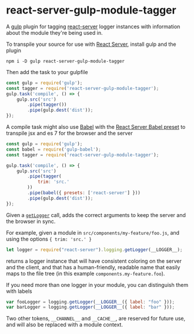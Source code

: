 # react-server-gulp-module-tagger

A [gulp](http://gulpjs.com) plugin for tagging [react-server](https://www.npmjs.com/package/react-server) logger instances with information about the module they're being used in.

To transpile your source for use with [React Server](https://www.npmjs.com/package/react-server), install gulp and the plugin

```shell
npm i -D gulp react-server-gulp-module-tagger
```

Then add the task to your gulpfile

```javascript
const gulp = require('gulp');
const tagger = require('react-server-gulp-module-tagger');
gulp.task('compile', () => {
    gulp.src('src')
        .pipe(tagger())
        .pipe(gulp.dest('dist'));
});
```

A compile task might also use [Babel](https://babeljs.io) with the [React Server Babel preset](https://www.npmjs.com/package/babel-preset-react-server) to transpile jsx and
es 7 for the browser and the server

```javascript
const gulp = require('gulp');
const babel = require('gulp-babel');
const tagger = require('react-server-gulp-module-tagger');

gulp.task('compile', () => {
    gulp.src('src')
        .pipe(tagger(
            trim: 'src.'
        ))
        .pipe(babel({ presets: ['react-server'] }))
        .pipe(gulp.dest('dist'));
});
```

Given a [`getLogger`](http://redfin.github.io/react-server/annotated-src/logging) call,
adds the correct arguments to keep the server and the browser in sync.

For example, given a module in `src/components/my-feature/foo.js`, and using the options
`{ trim: 'src.' }`

```javascript
let logger = require("react-server").logging.getLogger(__LOGGER__);
```

returns a logger instance that will have consistent coloring on the server and
the client, and that has a human-friendly, readable name that easily maps to
the file tree (in this example `components.my-feature.foo`).

If you need more than one logger in your module, you can distinguish them
with labels

```javascript
var fooLogger = logging.getLogger(__LOGGER__({ label: "foo" }));
var barLogger = logging.getLogger(__LOGGER__({ label: "bar" }));
```

Two other tokens, `__CHANNEL__` and `__CACHE__`, are reserved for future use,
and will also be replaced with a module context.
